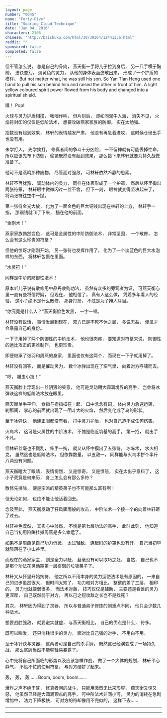 ```yaml
---
layout: page
number: "0045"
name: "Forty-Five"
title: "Soaring Cloud Technique"
date: "Jan 04, 2016"
characters: 2106
chinese: "http://baishuku.com/html/30/30364/12441356.html"
reddit: ""
sponsored: false
completed: false
---
```


但不管怎么说，
总是自己的骨肉，
燕天衡一手将儿子拉到身后，
另一只手横于胸前，
法诀变幻，
淡黄色的灵力，
从他的身体表面逸散出来，
形成了一个护盾的模样。
But not matter what, he was still his son. So Yan Tian Heng used one hand to pull his son behind him and raised the other in front of him. A light yellow coloured spirit power flowed from his body and changed into a spiritual shield.

噗！
Pop!

火球与灵力护盾相撞，
嗤嗤作响，
但片刻后，
却如同泥牛入海，
消失不见，
火焰符封印的仅仅是低阶法术，
想要攻破燕家家族的防御，
实在太勉强。

招数没有起到效果，
林轩的表情越发严肃，
他没有再急着进攻，
这时候仓储出手也没有用。

未学打人，
先学挨打，
修真者间的争斗十分凶险，
一不留神就有可能丢掉性命，
所以应该先布下防御，
偷袭既然没有起到效果，
那么接下来林轩就要为持久战做准备了。

他可不是燕鸣那种废物，
尽管面对强敌，
可林轩依然冷静的思索。

林轩不再犹豫，
调动体内的灵力，
同样在体表形成了一个护罩，
然后从怀里掏出两张符箓，
林轩眼中微微闪过一丝不舍，
但下一刻，
眼神就变得坚决起来了，
将两张符往空中一抛。

第一张符金光大放，
化为了一面金色的巨大铜钱出现在林轩的上方，
林轩手一指，
那铜钱就飞了下来，
挡在他的前面。

“金刚术！”

燕家家族勃然变色，
这可是金属性的中阶防御法术，
非常坚固，
一个散修，
怎么会有这么珍贵的符箓？

但他的惊讶才刚刚开始，
另一张符也发挥作用了，
化为了一个淡蓝色的巨大水泡样的东西，
将林轩包裹在里面。

“水灵符！”

同样是中阶的防御性法术！

原本听儿子说有散修用中品丹收购功法，
虽然有众多的旁观者为证，
可燕天衡心里一直有些将信将疑，
但现在，
他相信了，
真有人这么做，
凭着多年看人的经验，
这小子绝不是什么散修，
那身打扮，
不过是为了掩人耳目。

“你究竟是什么人？”燕天衡脸色发黑，
一字一顿。

林轩没有说话，
事情发展到现在，
双方已是不死不休之局，
多说无益，
傻瓜才会暴露自己的身份。

一下子用掉了两个防御性的中阶法术，
他也很肉疼，
要知道对符箓来说，
防御性的远比攻击的更难制作，
也更珍贵。

即便继承了张羽和周燕的身家，
里面也仅有这两个，
而现在一下子就用掉了。

林轩没有回答，
而是催动灵力，
数个冰弹出现在了空气里，
向着对方呼啸而去。

“哼，
雕虫小技！”

燕天衡脸上浮现出一丝阴狠的笑意，
他可是灵动期大圆满境界的高手，
岂会将冰弹诀这样的低阶法术放在眼里。

燕天衡单手平伸，
食指与拇指扣在一起，
口中念念有词，
体内灵力急速运转，
刹那间，
掌心的前面就出现了一团斗大的火焰，
然后变化成了鸟的形状。

至于冰弹诀，
他连正眼都没有看，
打中灵力护盾，
也对自己造不成任何伤害。

火鸟术，
这可是火属性的中阶法术，
不愧是临近筑基的高手，
第一招，
就出手不凡。

但林轩丝毫也不慌乱，
伸手一掏，
就又从怀中摸出了五张符，
冰冻术，
水火相克，
虽然这也是低阶法术，
但依靠数量，
以五敌一，
同样能与火鸟术拼个半斤八两没有问题。

燕天衡瞪大了眼睛，
表情愕然，
又是惊奇，
又是愤怒，
实在太出乎意料了，
这小子究竟是何来历，
身上怎么会有那么多符？

散修先排除，
便是宗派的精英弟子也不可能那么富有啊！

但无论如何，
也绝不能让他活着回去。

念及至此，
燕天衡发动了狂风骤雨般的攻击，
中阶法术一个接一个的向着林轩砸了过去。

林轩神色漠然，
其实心中骇然，
不愧是第七层功法的高手，
此时此刻，
他知道自己当初用陷阱挂掉周燕是多么幸运了。

如果不是周燕见自己功力低微，
太过轻敌，
连起码的护罩也没有开，
自己当初早就陨落在了小山谷里。

而现在的燕家家主，
则是全力以赴，
丝毫没有可以取巧之处，
当然，
自己也不是那个功法在灵动期第一层徘徊的垃圾弟子了。

林轩又从怀里开始掏符，
他之所以不用本身的灵力运使法术是有原因的，
一来自己的进步虽然很大，
但时间太短了，
功力和对方相比，
整整的差了三层，
相印的，
灵力也就要弱很多，
而法术对轰，
技巧仅仅是辅助，
主要还是看谁的灵力更深厚，
自己既然弱于对方，
再以己之短攻敌之长岂不是找死？

其次，
林轩因为得到了灵器，
所以与普通弟子修炼的侧重点不同，
他只会少数几种法术。

想要战胜强敌，
就要避实就虚，
与燕天衡相比，
自己的优点是什么，
符多。

既可以瞬发，
还只消耗很少的灵力，
面对比自己强的对手，
不用白不用。

至于冰针诀与灵器，
这两者可是自己的杀手锏，
既然这已经演变成了一场持久战，
那么底牌当然不能够轻易暴露了。

心中先将自己所面临的形势以及应该怎样作战，
做了一个大体的规划，
林轩平心静气，
不慌不忙的使用符箓，
与对方硬拼了起来。

轰，
轰，
轰……
Boom, boom, boom......

爆炸之声不绝于耳，
修真者间的战斗，
只能用激烈无比来形容，
燕天衡又惊又怒，
他虽然已经是大圆满顶点的高手，
可中阶法术非同小可，
灵力的消耗在急剧增加中，
法力下降极快，
可对方的符却像用不完似的，
这样下去……

- - -
- - -
